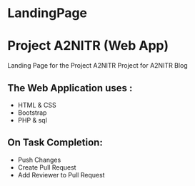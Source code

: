 # LandingPage
# Project A2NITR (Web App)
Landing Page for the Project A2NITR
Project for A2NITR Blog

## The Web Application uses :

  - HTML & CSS
  - Bootstrap
  - PHP & sql

## On Task Completion:

  - Push Changes
  - Create Pull Request
  - Add Reviewer to Pull Request

